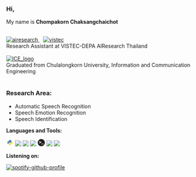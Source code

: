 ### Hi, 

My name is **Chompakorn Chaksangchaichot**

<br>
<div>
<a href="https://airesearch.in.th/" style="margin-right:10px">
<img src="https://airesearch.in.th/assets/img/logo/airesearch-logo.svg" alt="airesearch" height="20"/>
</a>
<a href="https://www.vistec.ac.th/home/">
<img src="https://upload.wikimedia.org/wikipedia/th/thumb/b/b5/Logo_vistec.png/1200px-Logo_vistec.png" alt="vistec" height="20"/>
</a>
<br>
Research Assistant at VISTEC-DEPA AIResearch Thailand 
</div>

<br>
<div>
<a href="http://www.ise.eng.chula.ac.th/academics/ice/info" style="margin-right:50px">
<img src="http://www.ise.eng.chula.ac.th/images/theme/page/home/pic-academic-icon-4.png" alt="ICE_logo" height="40"/>
</a><br>
Graduated from Chulalongkorn University, Information and Communication Engineering
</div>
<br>


### Research Area:
- Automatic Speech Recognition
- Speech Emotion Recognition
- Speech Identification

**Languages and Tools:**  

<code><img height="20" src="https://raw.githubusercontent.com/github/explore/80688e429a7d4ef2fca1e82350fe8e3517d3494d/topics/python/python.png"></code>
<code><img height="20" src="https://upload.wikimedia.org/wikipedia/commons/thumb/2/2d/Tensorflow_logo.svg/115px-Tensorflow_logo.svg.png"></code>
<code><img height="20" src="https://upload.wikimedia.org/wikipedia/commons/thumb/1/10/PyTorch_logo_icon.svg/1200px-PyTorch_logo_icon.svg.png"></code>
<code><img height="20" src="https://upload.wikimedia.org/wikipedia/commons/thumb/3/3f/Git_icon.svg/1024px-Git_icon.svg.png"></code>
<code><img height="20" src="https://raw.githubusercontent.com/github/explore/80688e429a7d4ef2fca1e82350fe8e3517d3494d/topics/terminal/terminal.png"></code>
<code><img height="20" src="https://kaldi-asr.org/kaldi_logo.png"></code>
<code><img height="20" src="https://www.docker.com/sites/default/files/d8/2019-07/Moby-logo.png"></code>


**Listening on:**

<a href="https://spotify-github-profile.vercel.app/api/view?uid=214c4wqlsnqzw4cmpd53ym56a&redirect=true" style="margin-right:50px">
<img src="https://spotify-github-profile.vercel.app/api/view?uid=214c4wqlsnqzw4cmpd53ym56a&cover_image=true&theme=default" alt="spotify-github-profile" height="250"/>
</a>
